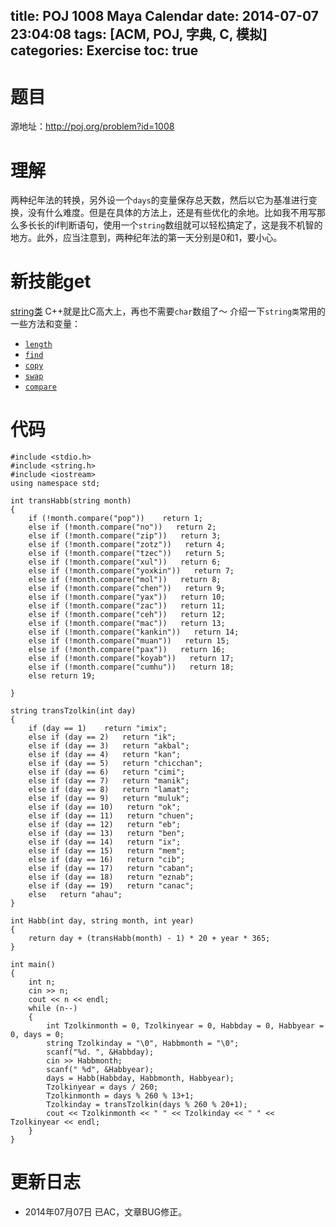 ﻿title: POJ 1008 Maya Calendar
date: 2014-07-07 23:04:08
tags: [ACM, POJ, 字典, C, 模拟]
categories: Exercise
toc: true
---
# 题目
源地址：http://poj.org/problem?id=1008

# 理解
两种纪年法的转换，另外设一个`days`的变量保存总天数，然后以它为基准进行变换，没有什么难度。但是在具体的方法上，还是有些优化的余地。比如我不用写那么多长长的if判断语句，使用一个`string`数组就可以轻松搞定了，这是我不机智的地方。此外，应当注意到，两种纪年法的第一天分别是0和1，要小心。

<!-- more -->
# 新技能get
[string类](http://www.cplusplus.com/reference/string/string/?kw=string)
C++就是比C高大上，再也不需要`char`数组了～
介绍一下`string类`常用的一些方法和变量：
- [`length`](http://www.cplusplus.com/reference/string/string/length/)
- [`find`](http://www.cplusplus.com/reference/string/string/find/)
- [`copy`](http://www.cplusplus.com/reference/string/string/copy/)
- [`swap`](http://www.cplusplus.com/reference/string/string/swap-free/)
- [`compare`](http://www.cplusplus.com/reference/string/string/compare/)

# 代码
```
#include <stdio.h>
#include <string.h>
#include <iostream>
using namespace std;

int transHabb(string month)
{
    if (!month.compare("pop"))    return 1;
    else if (!month.compare("no"))   return 2;
    else if (!month.compare("zip"))   return 3;
    else if (!month.compare("zotz"))   return 4;
    else if (!month.compare("tzec"))   return 5;
    else if (!month.compare("xul"))   return 6;
    else if (!month.compare("yoxkin"))   return 7;
    else if (!month.compare("mol"))   return 8;
    else if (!month.compare("chen"))   return 9;
    else if (!month.compare("yax"))   return 10;
    else if (!month.compare("zac"))   return 11;
    else if (!month.compare("ceh"))   return 12;
    else if (!month.compare("mac"))   return 13;
    else if (!month.compare("kankin"))   return 14;
    else if (!month.compare("muan"))   return 15;
    else if (!month.compare("pax"))   return 16;
    else if (!month.compare("koyab"))   return 17;
    else if (!month.compare("cumhu"))   return 18;
    else return 19;

}

string transTzolkin(int day)
{
    if (day == 1)    return "imix";
    else if (day == 2)   return "ik";
    else if (day == 3)   return "akbal";
    else if (day == 4)   return "kan";
    else if (day == 5)   return "chicchan";
    else if (day == 6)   return "cimi";
    else if (day == 7)   return "manik";
    else if (day == 8)   return "lamat";
    else if (day == 9)   return "muluk";
    else if (day == 10)   return "ok";
    else if (day == 11)   return "chuen";
    else if (day == 12)   return "eb";
    else if (day == 13)   return "ben";
    else if (day == 14)   return "ix";
    else if (day == 15)   return "mem";
    else if (day == 16)   return "cib";
    else if (day == 17)   return "caban";
    else if (day == 18)   return "eznab";
    else if (day == 19)   return "canac";
    else   return "ahau";
}

int Habb(int day, string month, int year)
{
    return day + (transHabb(month) - 1) * 20 + year * 365;
}

int main()
{
    int n;
    cin >> n;
    cout << n << endl;
    while (n--)
    {
        int Tzolkinmonth = 0, Tzolkinyear = 0, Habbday = 0, Habbyear = 0, days = 0;
        string Tzolkinday = "\0", Habbmonth = "\0";
        scanf("%d. ", &Habbday);
        cin >> Habbmonth;
        scanf(" %d", &Habbyear);
        days = Habb(Habbday, Habbmonth, Habbyear);
        Tzolkinyear = days / 260;
        Tzolkinmonth = days % 260 % 13+1;
        Tzolkinday = transTzolkin(days % 260 % 20+1);
        cout << Tzolkinmonth << " " << Tzolkinday << " " << Tzolkinyear << endl;
    }
}
```

# 更新日志
- 2014年07月07日  已AC，文章BUG修正。